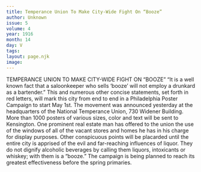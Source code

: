 ```yaml
---
title: Temperance Union To Make City-Wide Fight On “Booze”
author: Unknown
issue: 5
volume: 4
year: 1916
month: 14
day: V
tags:
layout: page.njk
image:
---
```

TEMPERANCE UNION TO MAKE CITY-WIDE FIGHT ON “BOOZE”      “It is a well known fact that a saloonkeeper who sells ‘booze’ will not employ a drunkard as a bartender.” This and numerous other concise statements, set forth in red letters, will mark this city from end to end in a Philadelphia Poster Campaign to start May 1st. The movement was announced yesterday at the headquarters of the National Temperance Union, 730 Widener Building.      More than 1000 posters of various sizes, color and text will be sent to Kensington. One prominent real estate man has offered to the union the use of the windows of all of the vacant stores and homes he has in his charge for display purposes. Other conspicuous points will be placarded until the entire city is apprised of the evil and far-reaching influences of liquor. They do not dignify alcoholic beverages by calling them liquors, intoxicants or whiskey; with them is a “booze.” The campaign is being planned to reach its greatest effectiveness before the spring primaries.


